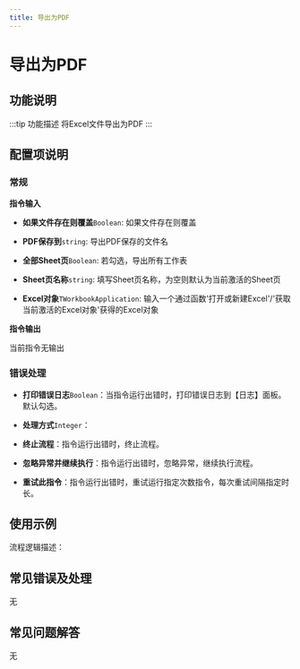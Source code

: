 ```yaml
---
title: 导出为PDF
---
```


# 导出为PDF

## 功能说明

:::tip 功能描述
将Excel文件导出为PDF
:::

## 配置项说明

### 常规

**指令输入**

- **如果文件存在则覆盖**`Boolean`: 如果文件存在则覆盖

- **PDF保存到**`string`: 导出PDF保存的文件名

- **全部Sheet页**`Boolean`: 若勾选，导出所有工作表

- **Sheet页名称**`string`: 填写Sheet页名称，为空则默认为当前激活的Sheet页

- **Excel对象**`TWorkbookApplication`: 输入一个通过函数'打开或新建Excel'/'获取当前激活的Excel对象'获得的Excel对象


**指令输出**

当前指令无输出

### 错误处理

- **打印错误日志**`Boolean`：当指令运行出错时，打印错误日志到【日志】面板。默认勾选。

- **处理方式**`Integer`：

 - **终止流程**：指令运行出错时，终止流程。

 - **忽略异常并继续执行**：指令运行出错时，忽略异常，继续执行流程。

 - **重试此指令**：指令运行出错时，重试运行指定次数指令，每次重试间隔指定时长。

## 使用示例

流程逻辑描述：

## 常见错误及处理

无

## 常见问题解答

无

